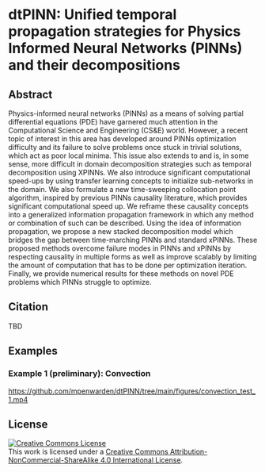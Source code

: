 # dtPINN: Unified temporal propagation strategies for Physics Informed Neural Networks (PINNs) and their decompositions

## Abstract

Physics-informed neural networks (PINNs) as a means of solving partial differential equations (PDE) have garnered much attention in the Computational Science and Engineering (CS\&E) world. However, a recent topic of interest in this area has developed around PINNs optimization difficulty and its failure to solve problems once stuck in trivial solutions, which act as poor local minima. This issue also extends to and is, in some sense, more difficult in domain decomposition strategies such as temporal decomposition using XPINNs. We also introduce significant computational speed-ups by using transfer learning concepts to initialize sub-networks in the domain. We also formulate a new time-sweeping collocation point algorithm, inspired by previous PINNs causality literature, which provides significant computational speed up. We reframe these causality concepts into a generalized information propagation framework in which any method or combination of such can be described. Using the idea of information propagation, we propose a new stacked decomposition model which bridges the gap between time-marching PINNs and standard xPINNs. These proposed methods overcome failure modes in PINNs and xPINNs by respecting causality in multiple forms as well as improve scalably by limiting the amount of computation that has to be done per optimization iteration. Finally, we provide numerical results for these methods on novel PDE problems which PINNs struggle to optimize. 

## Citation

TBD

## Examples

### Example 1 (preliminary): Convection

https://github.com/mpenwarden/dtPINN/tree/main/figures/convection_test_1.mp4

## License

<a rel="license" href="http://creativecommons.org/licenses/by-nc-sa/4.0/"><img alt="Creative Commons License" style="border-width:0" src="https://i.creativecommons.org/l/by-nc-sa/4.0/88x31.png" /></a><br />This work is licensed under a <a rel="license" href="http://creativecommons.org/licenses/by-nc-sa/4.0/">Creative Commons Attribution-NonCommercial-ShareAlike 4.0 International License</a>.
